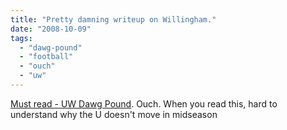 ```yaml
---
title: "Pretty damning writeup on Willingham."
date: "2008-10-09"
tags: 
  - "dawg-pound"
  - "football"
  - "ouch"
  - "uw"
---
```


[Must read - UW Dawg Pound](http://www.uwdawgpound.com/2008/10/7/630119/must-read). Ouch. When you read this, hard to understand why the U doesn't move in midseason
